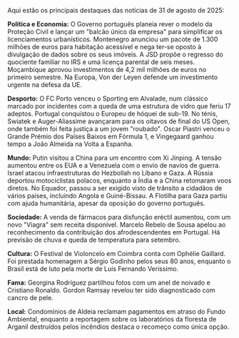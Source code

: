 Aqui estão os principais destaques das notícias de 31 de agosto de 2025:

**Política e Economia:** O Governo português planeia rever o modelo da Proteção Civil e lançar um "balcão único da empresa" para simplificar os licenciamentos urbanísticos. Montenegro anunciou um pacote de 1.300 milhões de euros para habitação acessível e nega ter-se oposto à divulgação de dados sobre os seus imóveis. A JSD propõe o regresso do quociente familiar no IRS e uma licença parental de seis meses. Moçambique aprovou investimentos de 4,2 mil milhões de euros no primeiro semestre. Na Europa, Von der Leyen defende um investimento urgente na defesa da UE.

**Desporto:** O FC Porto venceu o Sporting em Alvalade, num clássico marcado por incidentes com a queda de uma estrutura de vidro que feriu 17 adeptos. Portugal conquistou o Europeu de hóquei de sub-19. No ténis, Swiatek e Auger-Aliassime avançaram para os oitavos de final do US Open, onde também foi feita justiça a um jovem "roubado". Oscar Piastri venceu o Grande Prémio dos Países Baixos em Fórmula 1, e Vingegaard ganhou tempo a João Almeida na Volta a Espanha.

**Mundo:** Putin visitou a China para um encontro com Xi Jinping. A tensão aumentou entre os EUA e a Venezuela com o envio de navios de guerra. Israel atacou infraestruturas do Hezbollah no Líbano e Gaza. A Rússia deportou motociclistas polacos, enquanto a Índia e a China retomaram voos diretos. No Equador, passou a ser exigido visto de trânsito a cidadãos de vários países, incluindo Angola e Guiné-Bissau. A Flotilha para Gaza partiu com ajuda humanitária, apesar da oposição do governo português.

**Sociedade:** A venda de fármacos para disfunção eréctil aumentou, com um novo "Viagra" sem receita disponível. Marcelo Rebelo de Sousa apelou ao reconhecimento da contribuição dos afrodescendentes em Portugal. Há previsão de chuva e queda de temperatura para setembro.

**Cultura:** O Festival de Violoncelo em Coimbra conta com Ophélie Gaillard. Foi prestada homenagem a Sérgio Godinho pelos seus 80 anos, enquanto o Brasil está de luto pela morte de Luís Fernando Veríssimo.

**Fama:** Georgina Rodríguez partilhou fotos com um anel de noivado e Cristiano Ronaldo. Gordon Ramsay revelou ter sido diagnosticado com cancro de pele.

**Local:** Condomínios de Aldeia reclamam pagamentos em atraso do Fundo Ambiental, enquanto a reportagem sobre os laboratórios da floresta de Arganil destruídos pelos incêndios destaca o recomeço como única opção.